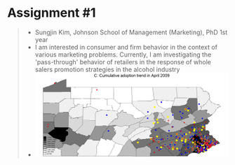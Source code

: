 # Assignment #1

>- Sungjin Kim, Johnson School of Management (Marketing), PhD 1st year
>- I am interested in consumer and firm behavior in the context of various marketing problems. Currently, I am investigating the 'pass-through' behavior of retailers in the response of whole salers promotion strategies in the alcohol industry
>- ![imagehere](p3.png?raw=true)

